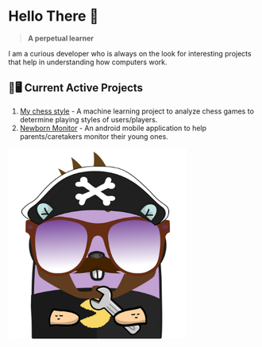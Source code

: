 # Hello There :wave:

>
> __A perpetual learner__
>

I am a curious developer who is always on the look for interesting projects
that help in understanding how computers work.

## 🚧🖥️ Current Active Projects

1. [My chess style](https://github.com/CalvoM/my-chess-style) - A machine learning project to analyze chess games to determine playing styles of users/players.
2. [Newborn Monitor](https://github.com/CalvoM/NewBornMonitor) - An android mobile application to help parents/caretakers monitor their young ones.

<img src="https://github.com/CalvoM/CalvoM/blob/master/8f8f603c310185020836b3b7f202f7bd17de3390.png"  width="360" title="When bored I gopherize" >
